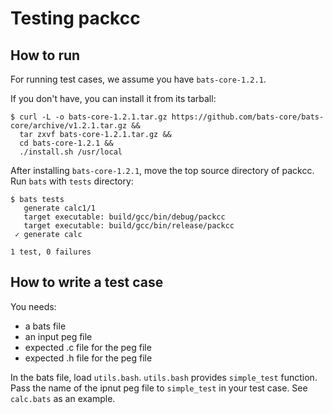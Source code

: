 # Testing packcc

## How to run

For running test cases, we assume you have `bats-core-1.2.1`.

If you don't have, you can install it from its tarball:
```
$ curl -L -o bats-core-1.2.1.tar.gz https://github.com/bats-core/bats-core/archive/v1.2.1.tar.gz &&
  tar zxvf bats-core-1.2.1.tar.gz &&
  cd bats-core-1.2.1 &&
  ./install.sh /usr/local
```

After installing `bats-core-1.2.1`, move the top source directory of packcc.
Run `bats` with `tests` directory:

```
$ bats tests
   generate calc1/1   
   target executable: build/gcc/bin/debug/packcc
   target executable: build/gcc/bin/release/packcc
 ✓ generate calc

1 test, 0 failures
```

## How to write a test case

You needs:

* a bats file
* an input peg file
* expected .c file for the peg file
* expected .h file for the peg file

In the bats file, load `utils.bash`.  `utils.bash` provides
`simple_test` function.  Pass the name of the ipnut peg file to
`simple_test` in your test case.
See `calc.bats` as an example.
